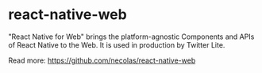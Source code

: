 # react-native-web

"React Native for Web" brings the platform-agnostic Components and APIs of
React Native to the Web. It is used in production by Twitter Lite.

Read more: https://github.com/necolas/react-native-web
